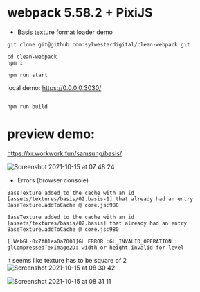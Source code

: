 # webpack 5.58.2 + PixiJS 
- Basis texture format loader demo

```
git clone git@github.com:sylwesterdigital/clean-webpack.git

cd clean-webpack
npm i

npm run start
```

local demo:
https://0.0.0.0:3030/
```

npm run build
```

# preview demo:
https://xr.workwork.fun/samsung/basis/

![Screenshot 2021-10-15 at 07 48 24](https://user-images.githubusercontent.com/27820237/137444688-8232fe83-6102-4ccf-8398-468b33842dff.png)

- Errors (browser console)
```
BaseTexture added to the cache with an id [assets/textures/basis/02.basis-1] that already had an entry
BaseTexture.addToCache @ core.js:980

BaseTexture added to the cache with an id [assets/textures/basis/02.basis] that already had an entry
BaseTexture.addToCache @ core.js:980

[.WebGL-0x7f81ea0a7000]GL ERROR :GL_INVALID_OPERATION : glCompressedTexImage2D: width or height invalid for level

```

it seems like texture has to be square of 2
![Screenshot 2021-10-15 at 08 30 42](https://user-images.githubusercontent.com/27820237/137449581-51642e3a-bda2-488a-8bc8-f5755e5f376a.png)

![Screenshot 2021-10-15 at 08 31 11](https://user-images.githubusercontent.com/27820237/137449599-54d104b3-1904-41c0-940a-f917c97b3e3d.png)




